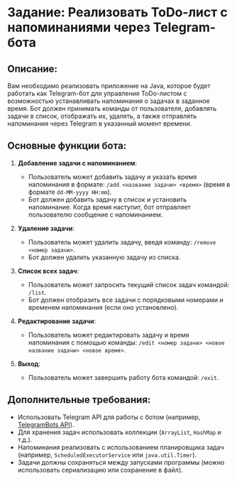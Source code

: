 # Задание: Реализовать ToDo-лист с напоминаниями через Telegram-бота

## Описание:
Вам необходимо реализовать приложение на Java, которое будет работать как Telegram-бот для управления ToDo-листом
с возможностью устанавливать напоминания о задачах в заданное время. Бот должен принимать команды от пользователя,
добавлять задачи в список, отображать их, удалять, а также отправлять напоминания через Telegram в указанный момент времени.

## Основные функции бота:

1. **Добавление задачи с напоминанием**:
    - Пользователь может добавить задачу и указать время напоминания в формате:
      `/add <название задачи> <время>` (время в формате `dd-MM-yyyy HH:mm`).
    - Бот должен добавить задачу в список и установить напоминание. Когда время наступит, бот отправляет пользователю
    сообщение с напоминанием.

2. **Удаление задачи**:
    - Пользователь может удалить задачу, введя команду:
      `/remove <номер задачи>`.
    - Бот должен удалить указанную задачу из списка.

3. **Список всех задач**:
    - Пользователь может запросить текущий список задач командой:
      `/list`.
    - Бот должен отобразить все задачи с порядковыми номерами и временем напоминания (если оно установлено).

4. **Редактирование задачи**:
    - Пользователь может редактировать задачу и время напоминания с помощью команды:
      `/edit <номер задачи> <новое название задачи> <новое время>`.

5. **Выход**:
    - Пользователь может завершить работу бота командой:
      `/exit`.

## Дополнительные требования:
- Использовать Telegram API для работы с ботом (например, [TelegramBots API](https://github.com/rubenlagus/TelegramBots)).
- Для хранения задач использовать коллекции (`ArrayList`, `HashMap` и т.д.).
- Напоминания реализовать с использованием планировщика задач (например, `ScheduledExecutorService` или `java.util.Timer`).
- Задачи должны сохраняться между запусками программы (можно использовать сериализацию или сохранение в файл).
